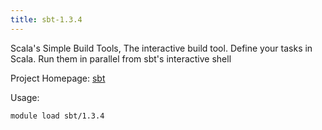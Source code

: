 ```yaml
---
title: sbt-1.3.4
---
```

Scala's Simple Build Tools, The interactive build tool. Define your tasks in Scala. Run them in parallel from sbt's interactive shell

Project Homepage: [sbt](https://www.scala-sbt.org/)

Usage:
```
module load sbt/1.3.4
```
